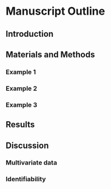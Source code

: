 # Manuscript Outline

## Introduction

## Materials and Methods

### Example 1

### Example 2

### Example 3

## Results

## Discussion

### Multivariate data

### Identifiability
